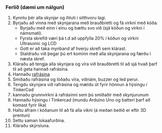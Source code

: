 ### Ferlið (dæmi um nálgun)

1. Kynntu þér alla skynjar og íhluti í sitthvoru lagi.
1. Byrjaðu að vinna með skynjarana með brauðbretti og fá virkni með kóða.<br> 
    - Byrjaðu með einn í einu og bættu svo við (sjá kóðun og virkni í námsmati).
    - Fyrsta skrefið væri þá t.d að uppfylla 20% í kóðun og virkni Ultrasonic og LCD
    - Gott er að taka mynband af hverju skrefi sem klárast. <br>
    - Staldraðu við þegar þú ert kominn með alla skynjarana og færðu í næsta skref.
1. Kláraðu að tengja alla skynjara og víra við brauðbretti til að sjá hvað þarf til að geta hannað rafrásina.
1. Hannaðu [rafrásina](https://github.com/VESM2VT/H20/wiki/Rafr%C3%A1sir)
1. Smíðaðu rafrásina og lóðaðu víra, viðnám, buzzer og led perur. 
1. Tengdu skynjara við rafrásina og mældu út fyrir hönnun á hýsingu í TinkerCad
1. kannaðu grunnvirkni á rafrásinni sem þú smíðaðir með skynjurunum
1. Hannaðu hýsingu í Tinkercad (mundu Arduino Uno og batterí þarf að komast fyrir líka)
1. Haltu áfram í kóðanum til að fá alla vikni (á meðan beðið er eftir 3D prentun)
1. Settu saman lokaafurðina.
1. Kláraðu skýrsluna.
